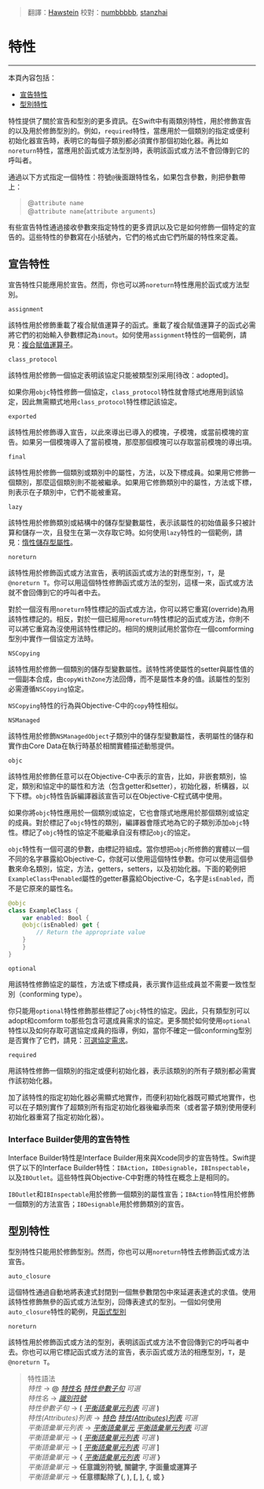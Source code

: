> 翻譯：[Hawstein](https://github.com/Hawstein)
> 校對：[numbbbbb](https://github.com/numbbbbb), [stanzhai](https://github.com/stanzhai)

# 特性
-----------------

本頁內容包括：

- [宣告特性](#declaration_attributes)
- [型別特性](#type_attributes)

特性提供了關於宣告和型別的更多資訊。在Swift中有兩類別特性，用於修飾宣告的以及用於修飾型別的。例如，`required`特性，當應用於一個類別的指定或便利初始化器宣告時，表明它的每個子類別都必須實作那個初始化器。再比如`noreturn`特性，當應用於函式或方法型別時，表明該函式或方法不會回傳到它的呼叫者。

通過以下方式指定一個特性：符號`@`後面跟特性名，如果包含參數，則把參數帶上：

> @`attribute name`  
> @`attribute name`(`attribute arguments`)  

有些宣告特性通過接收參數來指定特性的更多資訊以及它是如何修飾一個特定的宣告的。這些特性的參數寫在小括號內，它們的格式由它們所屬的特性來定義。

<a name="declaration_attributes"></a>
## 宣告特性

宣告特性只能應用於宣告。然而，你也可以將`noreturn`特性應用於函式或方法型別。

`assignment`

該特性用於修飾重載了複合賦值運算子的函式。重載了複合賦值運算子的函式必需將它們的初始輸入參數標記為`inout`。如何使用`assignment`特性的一個範例，請見：[複合賦值運算子]()。

`class_protocol`

該特性用於修飾一個協定表明該協定只能被類型別采用[待改：adopted]。

如果你用`objc`特性修飾一個協定，`class_protocol`特性就會隱式地應用到該協定，因此無需顯式地用`class_protocol`特性標記該協定。

`exported`

該特性用於修飾導入宣告，以此來導出已導入的模塊，子模塊，或當前模塊的宣告。如果另一個模塊導入了當前模塊，那麼那個模塊可以存取當前模塊的導出項。

`final`

該特性用於修飾一個類別或類別中的屬性，方法，以及下標成員。如果用它修飾一個類別，那麼這個類別則不能被繼承。如果用它修飾類別中的屬性，方法或下標，則表示在子類別中，它們不能被重寫。

`lazy`

該特性用於修飾類別或結構中的儲存型變數屬性，表示該屬性的初始值最多只被計算和儲存一次，且發生在第一次存取它時。如何使用`lazy`特性的一個範例，請見：[惰性儲存型屬性]()。

`noreturn`

該特性用於修飾函式或方法宣告，表明該函式或方法的對應型別，`T`，是`@noreturn T`。你可以用這個特性修飾函式或方法的型別，這樣一來，函式或方法就不會回傳到它的呼叫者中去。

對於一個沒有用`noreturn`特性標記的函式或方法，你可以將它重寫(override)為用該特性標記的。相反，對於一個已經用`noreturn`特性標記的函式或方法，你則不可以將它重寫為沒使用該特性標記的。相同的規則試用於當你在一個comforming型別中實作一個協定方法時。

`NSCopying`

該特性用於修飾一個類別的儲存型變數屬性。該特性將使屬性的setter與屬性值的一個副本合成，由`copyWithZone`方法回傳，而不是屬性本身的值。該屬性的型別必需遵循`NSCopying`協定。

`NSCopying`特性的行為與Objective-C中的`copy`特性相似。

`NSManaged`

該特性用於修飾`NSManagedObject`子類別中的儲存型變數屬性，表明屬性的儲存和實作由Core Data在執行時基於相關實體描述動態提供。

`objc`

該特性用於修飾任意可以在Objective-C中表示的宣告，比如，非嵌套類別，協定，類別和協定中的屬性和方法（包含getter和setter），初始化器，析構器，以下下標。`objc`特性告訴編譯器該宣告可以在Objective-C程式碼中使用。

如果你將`objc`特性應用於一個類別或協定，它也會隱式地應用於那個類別或協定的成員。對於標記了`objc`特性的類別，編譯器會隱式地為它的子類別添加`objc`特性。標記了`objc`特性的協定不能繼承自沒有標記`objc`的協定。

`objc`特性有一個可選的參數，由標記符組成。當你想把`objc`所修飾的實體以一個不同的名字暴露給Objective-C，你就可以使用這個特性參數。你可以使用這個參數來命名類別，協定，方法，getters，setters，以及初始化器。下面的範例把`ExampleClass`中`enabled`屬性的getter暴露給Objective-C，名字是`isEnabled`，而不是它原來的屬性名。

```swift
@objc
class ExampleClass {
    var enabled: Bool {
    @objc(isEnabled) get {
        // Return the appropriate value
    }
    }
}
```

`optional`

用該特性修飾協定的屬性，方法或下標成員，表示實作這些成員並不需要一致性型別（conforming type）。

你只能用`optional`特性修飾那些標記了`objc`特性的協定。因此，只有類型別可以adopt和comform to那些包含可選成員需求的協定。更多關於如何使用`optional`特性以及如何存取可選協定成員的指導，例如，當你不確定一個conforming型別是否實作了它們，請見：[可選協定需求]()。

`required`

用該特性修飾一個類別的指定或便利初始化器，表示該類別的所有子類別都必需實作該初始化器。

加了該特性的指定初始化器必需顯式地實作，而便利初始化器既可顯式地實作，也可以在子類別實作了超類別所有指定初始化器後繼承而來（或者當子類別使用便利初始化器重寫了指定初始化器）。

### Interface Builder使用的宣告特性

Interface Builder特性是Interface Builder用來與Xcode同步的宣告特性。Swift提供了以下的Interface Builder特性：`IBAction`，`IBDesignable`，`IBInspectable`，以及`IBOutlet`。這些特性與Objective-C中對應的特性在概念上是相同的。

`IBOutlet`和`IBInspectable`用於修飾一個類別的屬性宣告；`IBAction`特性用於修飾一個類別的方法宣告；`IBDesignable`用於修飾類別的宣告。

<a name="type_attributes"></a>
## 型別特性

型別特性只能用於修飾型別。然而，你也可以用`noreturn`特性去修飾函式或方法宣告。

`auto_closure`

這個特性通過自動地將表達式封閉到一個無參數閉包中來延遲表達式的求值。使用該特性修飾無參的函式或方法型別，回傳表達式的型別。一個如何使用`auto_closure`特性的範例，見[函式型別]()

`noreturn`

該特性用於修飾函式或方法的型別，表明該函式或方法不會回傳到它的呼叫者中去。你也可以用它標記函式或方法的宣告，表示函式或方法的相應型別，`T`，是`@noreturn T`。

> 特性語法  
> *特性* → **@** [*特性名*](..\chapter3\06_Attributes.html#attribute_name) [*特性參數子句*](..\chapter3\06_Attributes.html#attribute_argument_clause) _可選_  
> *特性名* → [*識別符號*](LexicalStructure.html#identifier)  
> *特性參數子句* → **(** [*平衡語彙單元列表*](..\chapter3\06_Attributes.html#balanced_tokens) _可選_ **)**  
> *特性(Attributes)列表* → [*特色*](..\chapter3\06_Attributes.html#attribute) [*特性(Attributes)列表*](..\chapter3\06_Attributes.html#attributes) _可選_  
> *平衡語彙單元列表* → [*平衡語彙單元*](..\chapter3\06_Attributes.html#balanced_token) [*平衡語彙單元列表*](..\chapter3\06_Attributes.html#balanced_tokens) _可選_  
> *平衡語彙單元* → **(** [*平衡語彙單元列表*](..\chapter3\06_Attributes.html#balanced_tokens) _可選_ **)**  
> *平衡語彙單元* → **[** [*平衡語彙單元列表*](..\chapter3\06_Attributes.html#balanced_tokens) _可選_ **]**  
> *平衡語彙單元* → **{** [*平衡語彙單元列表*](..\chapter3\06_Attributes.html#balanced_tokens) _可選_ **}**  
> *平衡語彙單元* → **任意識別符號, 關鍵字, 字面量或運算子**  
> *平衡語彙單元* → **任意標點除了(, ), [, ], {, 或 }**
